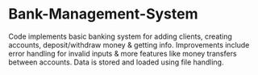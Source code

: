 # Bank-Management-System
Code implements basic banking system for adding clients, creating accounts, deposit/withdraw money &amp; getting info. Improvements include error handling for invalid inputs &amp; more features like money transfers between accounts. Data is stored and loaded using file handling.
